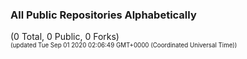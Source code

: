 
### All Public Repositories Alphabetically

(0 Total, 0 Public, 0 Forks)<br>
<sup><sub>(updated Tue Sep 01 2020 02:06:49 GMT+0000 (Coordinated Universal Time))</sub></sup>

